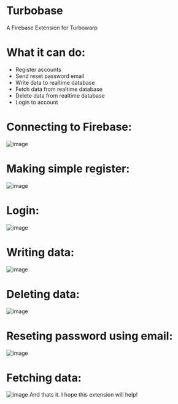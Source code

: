 # Turbobase
A Firebase Extension for Turbowarp
# What it can do:
- Register accounts
- Send reset password email
- Write data to realtime database
- Fetch data from realtime database
- Delete data from realtime database
- Login to account
# Connecting to Firebase:
![image](https://github.com/user-attachments/assets/c1b98ef2-3f72-49ed-b1b4-e37538841e5d)
# Making simple register:
![image](https://github.com/user-attachments/assets/d5bbac52-e433-4d03-b9fb-efe260110e1a)
# Login:
![image](https://github.com/user-attachments/assets/959cdd29-cdae-44b6-82ba-8a67314f6adc)
# Writing data:
![image](https://github.com/user-attachments/assets/76d28bea-314a-4589-a898-f0064d435862)
# Deleting data:
![image](https://github.com/user-attachments/assets/07200071-376e-4bcb-b2a5-0905a6685180)
# Reseting password using email:
![image](https://github.com/user-attachments/assets/8f120e78-809e-41db-b903-8a6c9e4f4510)
# Fetching data:
![image](https://github.com/user-attachments/assets/23318390-a564-4638-b7b0-7d18c1cd3f51)
And thats it. I hope this extension will help!
